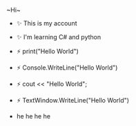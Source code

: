 
~Hi~

-  ✨  This is my account
-  ✨  I'm learning C# and python

- ⚡ print("Hello World")  
- ⚡ Console.WriteLine("Hello World")
- ⚡ cout << "Hello World";
- ⚡ TextWindow.WriteLine("Hello World")
- he he he he






<!---
21sshah/21sshah is a ✨ special ✨ repository because its `README.md` (this file) appears on your GitHub profile.
You can click the Preview link to take a look at your changes.
--->
